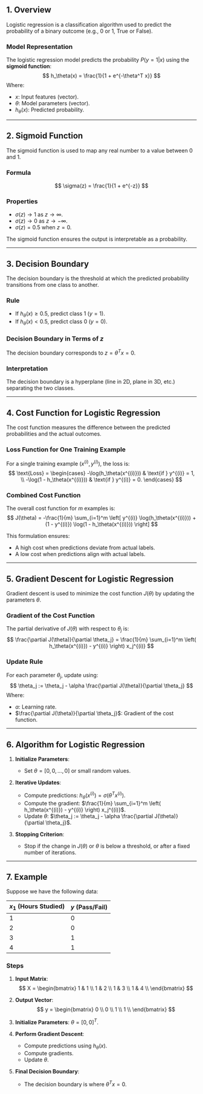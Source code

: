 ## 1. Overview
Logistic regression is a classification algorithm used to predict the probability of a binary outcome (e.g., 0 or 1, True or False).

### Model Representation
The logistic regression model predicts the probability $P(y=1|x)$ using the **sigmoid function**:
$$
h_\theta(x) = \frac{1}{1 + e^{-\theta^T x}}
$$
Where:
- $x$: Input features (vector).
- $\theta$: Model parameters (vector).
- $h_\theta(x)$: Predicted probability.

---

## 2. Sigmoid Function
The sigmoid function is used to map any real number to a value between 0 and 1.

### Formula
$$
\sigma(z) = \frac{1}{1 + e^{-z}}
$$

### Properties
- $\sigma(z) \to 1$ as $z \to \infty$.
- $\sigma(z) \to 0$ as $z \to -\infty$.
- $\sigma(z) = 0.5$ when $z = 0$.

The sigmoid function ensures the output is interpretable as a probability.

---

## 3. Decision Boundary
The decision boundary is the threshold at which the predicted probability transitions from one class to another.

### Rule
- If $h_\theta(x) \geq 0.5$, predict class 1 ($y=1$).
- If $h_\theta(x) < 0.5$, predict class 0 ($y=0$).

### Decision Boundary in Terms of $z$
The decision boundary corresponds to $z = \theta^T x = 0$. 

### Interpretation
The decision boundary is a hyperplane (line in 2D, plane in 3D, etc.) separating the two classes.

---

## 4. Cost Function for Logistic Regression
The cost function measures the difference between the predicted probabilities and the actual outcomes.

### Loss Function for One Training Example
For a single training example $(x^{(i)}, y^{(i)})$, the loss is:
$$
\text{Loss} = 
\begin{cases} 
-\log(h_\theta(x^{(i)})) & \text{if } y^{(i)} = 1, \\
-\log(1 - h_\theta(x^{(i)})) & \text{if } y^{(i)} = 0.
\end{cases}
$$

### Combined Cost Function
The overall cost function for $m$ examples is:
$$
J(\theta) = -\frac{1}{m} \sum_{i=1}^m \left[ y^{(i)} \log(h_\theta(x^{(i)})) + (1 - y^{(i)}) \log(1 - h_\theta(x^{(i)})) \right]
$$

This formulation ensures:
- A high cost when predictions deviate from actual labels.
- A low cost when predictions align with actual labels.

---

## 5. Gradient Descent for Logistic Regression
Gradient descent is used to minimize the cost function $J(\theta)$ by updating the parameters $\theta$.

### Gradient of the Cost Function
The partial derivative of $J(\theta)$ with respect to $\theta_j$ is:
$$
\frac{\partial J(\theta)}{\partial \theta_j} = \frac{1}{m} \sum_{i=1}^m \left( h_\theta(x^{(i)}) - y^{(i)} \right) x_j^{(i)}
$$

### Update Rule
For each parameter $\theta_j$, update using:
$$
\theta_j := \theta_j - \alpha \frac{\partial J(\theta)}{\partial \theta_j}
$$
Where:
- $\alpha$: Learning rate.
- $\frac{\partial J(\theta)}{\partial \theta_j}$: Gradient of the cost function.

---

## 6. Algorithm for Logistic Regression
1. **Initialize Parameters**:
   - Set $\theta = [0, 0, \dots, 0]$ or small random values.

2. **Iterative Updates**:
   - Compute predictions: $h_\theta(x^{(i)}) = \sigma(\theta^T x^{(i)})$.
   - Compute the gradient: $\frac{1}{m} \sum_{i=1}^m \left( h_\theta(x^{(i)}) - y^{(i)} \right) x_j^{(i)}$.
   - Update $\theta$: $\theta_j := \theta_j - \alpha \frac{\partial J(\theta)}{\partial \theta_j}$.

3. **Stopping Criterion**:
   - Stop if the change in $J(\theta)$ or $\theta$ is below a threshold, or after a fixed number of iterations.

---

## 7. Example
Suppose we have the following data:

| $x_1$ (Hours Studied) | $y$ (Pass/Fail) |
|-----------------------|-----------------|
| 1                     | 0               |
| 2                     | 0               |
| 3                     | 1               |
| 4                     | 1               |

### Steps
1. **Input Matrix**:
   $$
   X = 
   \begin{bmatrix}
   1 & 1 \\
   1 & 2 \\
   1 & 3 \\
   1 & 4 \\
   \end{bmatrix}
   $$

2. **Output Vector**:
   $$
   y = 
   \begin{bmatrix}
   0 \\
   0 \\
   1 \\
   1 \\
   \end{bmatrix}
   $$

3. **Initialize Parameters**:
   $\theta = [0, 0]^T$.

4. **Perform Gradient Descent**:
   - Compute predictions using $h_\theta(x)$.
   - Compute gradients.
   - Update $\theta$.

5. **Final Decision Boundary**:
   - The decision boundary is where $\theta^T x = 0$.

